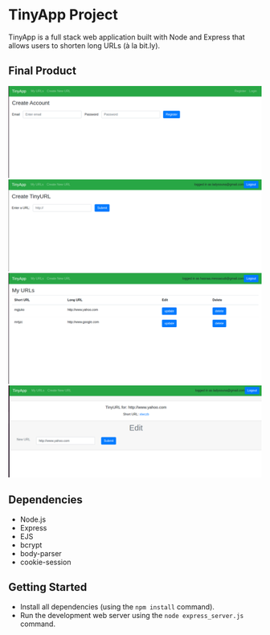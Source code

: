 # TinyApp Project

TinyApp is a full stack web application built with Node and Express that allows users to shorten long URLs (à la bit.ly).

## Final Product

!["Register page"](https://raw.githubusercontent.com/hasnaa-messaoudi/tinyapp/master/docs/register-page.png)
!["Create new Tiny URL"](https://raw.githubusercontent.com/hasnaa-messaoudi/tinyapp/master/docs/create-new-url-page.png)
!["URLs page"](https://raw.githubusercontent.com/hasnaa-messaoudi/tinyapp/master/docs/urls-page.png)
!["Update URL"](https://raw.githubusercontent.com/hasnaa-messaoudi/tinyapp/master/docs/edit-url-page.png)

## Dependencies

- Node.js
- Express
- EJS
- bcrypt
- body-parser
- cookie-session

## Getting Started

- Install all dependencies (using the `npm install` command).
- Run the development web server using the `node express_server.js` command.
